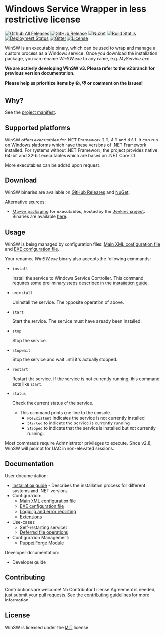 # Windows Service Wrapper in less restrictive license

[![Github All Releases](https://img.shields.io/github/downloads/winsw/winsw/total?style=flat-square)](https://github.com/winsw/winsw/releases)
[![GitHub Release](https://img.shields.io/github/v/release/winsw/winsw?include_prereleases&style=flat-square)](https://github.com/winsw/winsw/releases)
[![NuGet](https://img.shields.io/nuget/v/WinSW?style=flat-square)](https://www.nuget.org/packages/WinSW/)
[![Build Status](https://img.shields.io/azure-devops/build/winsw/aabe43dd-6f6d-4660-b5dd-5b79e1e2ef4e/1?style=flat-square)](https://dev.azure.com/winsw/winsw/_build?definitionId=1&_a=summary)
[![Deployment Status](https://img.shields.io/azure-devops/release/winsw/aabe43dd-6f6d-4660-b5dd-5b79e1e2ef4e/1/1?style=flat-square)](https://dev.azure.com/winsw/winsw/_release?_a=releases&view=mine&definitionId=1)
[![Gitter](https://img.shields.io/gitter/room/winsw/winsw?style=flat-square)](https://gitter.im/winsw/winsw?utm_source=badge&utm_medium=badge&utm_campaign=pr-badge)
[![License](https://img.shields.io/github/license/winsw/winsw?style=flat-square)](LICENSE.txt)

WinSW is an executable binary, which can be used to wrap and manage a custom process as a Windows service.
Once you download the installation package, you can rename *WinSW.exe* to any name, e.g. *MyService.exe*.

**We are actively developing WinSW v3. Please refer to the v2 branch for previous version documentation.**

**Please help us prioritize items by :+1:, :-1: or comment on the issues!**

## Why?

See the [project manifest](MANIFEST.md).

## Supported platforms

WinSW offers executables for .NET Framework 2.0, 4.0 and 4.6.1.
It can run on Windows platforms which have these versions of .NET Framework installed.
For systems without .NET Framework, the project provides native 64-bit and 32-bit executables which are based on .NET Core 3.1.

More executables can be added upon request.

## Download

WinSW binaries are available on [GitHub Releases](https://github.com/winsw/winsw/releases) and [NuGet](https://www.nuget.org/packages/WinSW/).

Alternative sources:

* [Maven packaging](https://github.com/jenkinsci/winsw-maven-packaging) for executables, hosted by the [Jenkins project](https://jenkins.io/). 
Binaries are available [here](https://repo.jenkins-ci.org/releases/com/sun/winsw/winsw/).

## Usage

WinSW is being managed by configuration files: [Main XML configuration file](docs/xml-config-file.md) and [EXE configuration file](docs/exe-config-file.md).

Your renamed *WinSW.exe* binary also accepts the following commands:

* `install`

  Install the service to Windows Service Controller.
  This command requires some preliminary steps described in the [Installation guide](docs/installation.md).

* `uninstall`

  Uninstall the service. The opposite operation of above.

* `start`

  Start the service. The service must have already been installed.

* `stop`

  Stop the service.

* `stopwait`

  Stop the service and wait until it's actually stopped.

* `restart`

  Restart the service. If the service is not currently running, this command acts like `start`.

* `status`

  Check the current status of the service.
  * This command prints one line to the console.
    * `NonExistent` indicates the service is not currently installed
    * `Started` to indicate the service is currently running
    * `Stopped` to indicate that the service is installed but not currently running.

Most commands require Administrator privileges to execute. Since v2.8, WinSW will prompt for UAC in non-elevated sessions.

## Documentation

User documentation:

* [Installation guide](docs/installation.md) - Describes the installation process for different systems and .NET versions
* Configuration:
  * [Main XML configuration file](docs/xml-config-file.md)
  * [EXE configuration file](docs/exe-config-file.md)
  * [Logging and error reporting](docs/logging-and-error-reporting.md)
  * [Extensions](docs/extensions/extensions.md)
* Use-cases:
  * [Self-restarting services](docs/self-restarting-service.md)
  * [Deferred file operations](docs/deferred-file-operations.md)
* Configuration Management:
  * [Puppet Forge Module](docs/puppetWinSW.md)

Developer documentation:

* [Developer guide](DEVELOPER.md)

## Contributing

Contributions are welcome!
No Contributor License Agreement is needed, just submit your pull requests.
See the [contributing guidelines](CONTRIBUTING.md) for more information.

## License

WinSW is licensed under the [MIT](LICENSE.txt) license.
